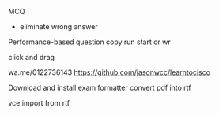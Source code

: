 MCQ
- eliminate wrong answer

Performance-based question
copy run start
or
wr

click and drag

wa.me/0122736143
https://github.com/jasonwcc/learntocisco

Download and install exam formatter
convert pdf into rtf

vce 
import from rtf 



